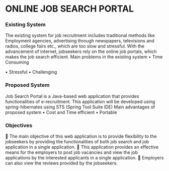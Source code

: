 # ONLINE JOB SEARCH PORTAL

### Existing System
The existing system for job recruitment includes traditional methods like Employment agencies, advertising through newspapers, televisions and radios, college fairs etc., which are too slow and stressful. With the advancement of internet, jobseekers rely on the online job portals, which makes the job search efficient.
Main problems in the existing system
•	Time Consuming

•	Stressful
•	Challenging

### Proposed System
Job Search Portal is a Java-based web application that provides functionalities of e-recruitment. This application will be developed using spring-hibernates using STS (Spring Tool Suite IDE)
Main advantages of proposed system
•	Cost and Time efficient
•	Portable

### Objectives
	The main objective of this web application is to provide flexibility to the jobseekers by providing the functionalities of both job search and job application in a single application.
	This application provides an effective means for the employers to post job vacancies and view the job applications by the interested applicants in a single application.
	Employers can also view the reviews provided by the jobseekers.
